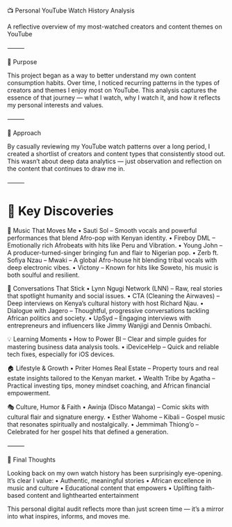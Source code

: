 📺 Personal YouTube Watch History Analysis

A reflective overview of my most-watched creators and content themes on YouTube

⸻

🎯 Purpose

This project began as a way to better understand my own content consumption habits. Over time, I noticed recurring patterns in the types of creators and themes I enjoy most on YouTube. This analysis captures the essence of that journey — what I watch, why I watch it, and how it reflects my personal interests and values.

⸻

🧠 Approach

By casually reviewing my YouTube watch patterns over a long period, I created a shortlist of creators and content types that consistently stood out. This wasn’t about deep data analytics — just observation and reflection on the content that continues to draw me in.

⸻

# 📌 Key Discoveries

🎤 Music That Moves Me
	• Sauti Sol – Smooth vocals and powerful performances that blend Afro-pop with Kenyan identity.
	• Fireboy DML – Emotionally rich Afrobeats with hits like Peru and Vibration.
	• Young John – A producer-turned-singer bringing fun and flair to Nigerian pop.
	• Zerb ft. Sofiya Nzau – Mwaki – A global Afro-house hit blending tribal vocals with deep electronic vibes.
	• Victony – Known for hits like Soweto, his music is both soulful and resilient.

🧠 Conversations That Stick
	• Lynn Ngugi Network (LNN) – Raw, real stories that spotlight humanity and social issues.
	• CTA (Cleaning the Airwaves) – Deep interviews on Kenya’s cultural history with host Richard Njau.
	• Dialogue with Jagero – Thoughtful, progressive conversations tackling African politics and society.
	• UpSyd – Engaging interviews with entrepreneurs and influencers like Jimmy Wanjigi and Dennis Ombachi.

💡 Learning Moments
	• How to Power BI – Clear and simple guides for mastering business data analysis tools.
	• iDeviceHelp – Quick and reliable tech fixes, especially for iOS devices.

🏠 Lifestyle & Growth
	• Priter Homes Real Estate – Property tours and real estate insights tailored to the Kenyan market.
	• Wealth Tribe by Agatha – Practical investing tips, money mindset coaching, and African financial empowerment.

🎭 Culture, Humor & Faith
	• Awinja (Disco Matanga) – Comic skits with cultural flair and signature energy.
	• Esther Wahome – Kibali – Gospel music that resonates spiritually and nostalgically.
	• Jemmimah Thiong’o – Celebrated for her gospel hits that defined a generation.

⸻

🧾 Final Thoughts

Looking back on my own watch history has been surprisingly eye-opening. It’s clear I value:
	• Authentic, meaningful stories
	• African excellence in music and culture
	• Educational content that empowers
	• Uplifting faith-based content and lighthearted entertainment

This personal digital audit reflects more than just screen time — it’s a mirror into what inspires, informs, and moves me.
